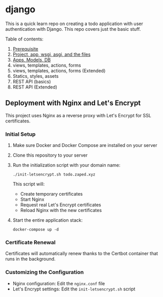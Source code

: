 # django

This is a quick learn repo on creating a todo application with user authentication with Django. This repo covers just the basic stuff.

Table of contents:

1. [Prerequisite](_docs/chapter_1.md)
2. [Project, app, wsgi, asgi, and the files](_docs/chapter_2.md)
3. [Apps, Models, DB](_docs/chapter_3.md)
4. views, templates, actions, forms
5. views, templates, actions, forms (Extended)
6. Statics, styles, assets
7. REST API (basics)
8. REST API (Extended)

## Deployment with Nginx and Let's Encrypt

This project uses Nginx as a reverse proxy with Let's Encrypt for SSL certificates.

### Initial Setup

1. Make sure Docker and Docker Compose are installed on your server
2. Clone this repository to your server
3. Run the initialization script with your domain name:
   ```
   ./init-letsencrypt.sh todo.zaped.xyz
   ```
   This script will:
   - Create temporary certificates
   - Start Nginx
   - Request real Let's Encrypt certificates
   - Reload Nginx with the new certificates

4. Start the entire application stack:
   ```
   docker-compose up -d
   ```

### Certificate Renewal

Certificates will automatically renew thanks to the Certbot container that runs in the background.

### Customizing the Configuration

- Nginx configuration: Edit the `nginx.conf` file
- Let's Encrypt settings: Edit the `init-letsencrypt.sh` script

